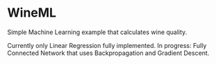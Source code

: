# WineML
Simple Machine Learning example that calculates wine quality.

Currently only Linear Regression fully implemented.
In progress: Fully Connected Network that uses Backpropagation and Gradient Descent.
